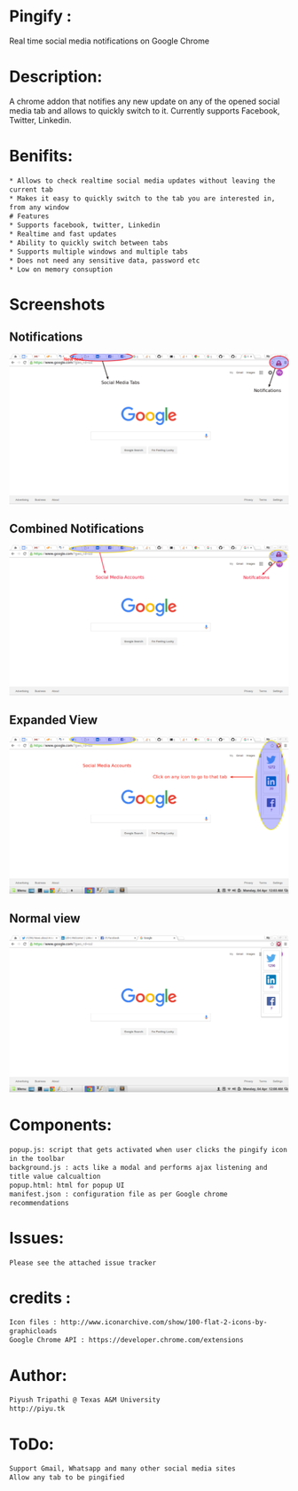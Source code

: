 # Pingify : 
Real time social media notifications on Google Chrome
# Description: 
A chrome addon that notifies any new update on any of the opened social media tab  and allows to quickly switch to it. Currently supports Facebook, Twitter, Linkedin.
# Benifits:
	* Allows to check realtime social media updates without leaving the current tab
	* Makes it easy to quickly switch to the tab you are interested in, from any window
	# Features
	* Supports facebook, twitter, Linkedin
	* Realtime and fast updates
	* Ability to quickly switch between tabs
	* Supports multiple windows and multiple tabs
	* Does not need any sensitive data, password etc
	* Low on memory consuption
# Screenshots
## Notifications
![Screenshot](/screenshots/main1.png?raw=true "Screenshots")
## Combined Notifications
![Screenshot](/screenshots/main2.png?raw=true "Screenshots")
## Expanded View
![Screenshot](/screenshots/main3.png?raw=true "Screenshots")
## Normal view
![Screenshot](/screenshots/main4.png?raw=true "Screenshots")

# Components:
	popup.js: script that gets activated when user clicks the pingify icon in the toolbar
	background.js : acts like a modal and performs ajax listening and title value calcualtion
	popup.html: html for popup UI
	manifest.json : configuration file as per Google chrome recommendations

# Issues: 
	Please see the attached issue tracker

# credits :
	Icon files : http://www.iconarchive.com/show/100-flat-2-icons-by-graphicloads
	Google Chrome API : https://developer.chrome.com/extensions

# Author: 
	Piyush Tripathi @ Texas A&M University
	http://piyu.tk

# ToDo: 
	Support Gmail, Whatsapp and many other social media sites
	Allow any tab to be pingified
